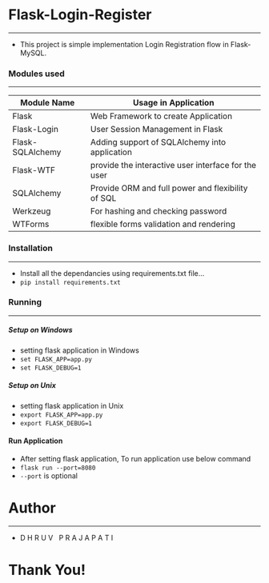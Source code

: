 # Flask-Login-Register
---
- This project is simple implementation Login Registration flow in Flask-MySQL.

### Modules used
---
| Module Name    | Usage in Application |
|----------------|----------------------|
|Flask           |Web Framework to create Application|
|Flask-Login     | User Session Management in Flask|
|Flask-SQLAlchemy|Adding support of SQLAlchemy into application|
|Flask-WTF       | provide the interactive user interface for the user |
|SQLAlchemy      |Provide ORM and  full power and flexibility of SQL |
|Werkzeug        | For hashing and checking password|
|WTForms         |flexible forms validation and rendering|

### Installation
---
- Install all the dependancies using requirements.txt file...
- ```pip install requirements.txt```

### Running
---
##### Setup on Windows
- setting flask application in Windows
- ```set FLASK_APP=app.py```
- ```set FLASK_DEBUG=1```

##### Setup on Unix
- setting flask application in Unix
- ```export FLASK_APP=app.py```
- ```export FLASK_DEBUG=1```

#### Run Application
- After setting flask application, To run application use below command
- ```flask run --port=8080```
- ```--port``` is optional

# Author
---
- D H R U V &nbsp; P R A J A P A T I

# Thank You!
